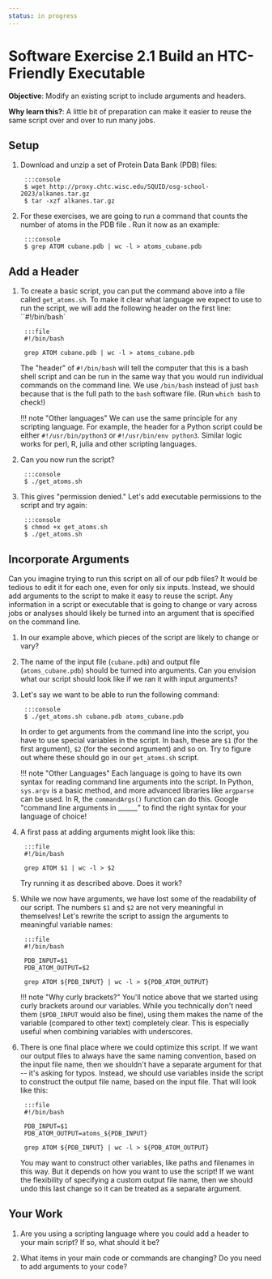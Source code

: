 ```yaml
---
status: in progress
---
```


<style type="text/css"> pre em { font-style: normal; background-color: yellow; } pre strong { font-style: normal; font-weight: bold; color: \#008; } </style>

Software Exercise 2.1 Build an HTC-Friendly Executable
============================================================

**Objective**: Modify an existing script to include arguments and headers. 

**Why learn this?**: A little bit of preparation can make it easier to reuse the 
same script over and over to run many jobs. 

Setup
-------

1. Download and unzip a set of Protein Data Bank (PDB) files: 

		:::console
		$ wget http://proxy.chtc.wisc.edu/SQUID/osg-school-2023/alkanes.tar.gz
		$ tar -xzf alkanes.tar.gz

1. For these exercises, we are going to run a command that counts the number of 
atoms in the PDB file . Run it now as an example: 

		:::console
		$ grep ATOM cubane.pdb | wc -l > atoms_cubane.pdb

Add a Header
----------

1. To create a basic script, you can put the command above into a file 
called `get_atoms.sh`. To make it clear what language we expect to use to 
run the script, we will add the following header on the first line: ``#!/bin/bash`

		:::file
		#!/bin/bash
		
		grep ATOM cubane.pdb | wc -l > atoms_cubane.pdb


	The "header" of `#!/bin/bash` will tell the computer that this is a bash shell script 
	and can be run in the same way that  you would run individual commands on the command line. 
	We use `/bin/bash` instead of just `bash` because that is the full path to the `bash` 
	software file. (Run `which bash` to check!)

    !!! note "Other languages"
		We can use the same principle for any scripting language. For example, the header for a Python script 
		could be either `#!/usr/bin/python3` or `#!/usr/bin/env python3`. Similar logic works 
		for perl, R, julia and other scripting languages. 

1. Can you now run the script? 

		:::console
		$ ./get_atoms.sh

1. This gives "permission denied." Let's add executable permissions to the script 
and try again: 

		:::console
		$ chmod +x get_atoms.sh
		$ ./get_atoms.sh

Incorporate Arguments
----------

Can you imagine trying to run this script on all of our pdb files? It would be tedious
to edit it for each one, even for only six inputs. Instead, we should add arguments 
to the script to make it easy to reuse the script. 
Any information in a script or executable that is going to change or vary across 
jobs or analyses should likely be turned into an argument that is specified on the command line. 

1. In our example above, which pieces of the script are likely to change or vary? 

1. The name of the input file (`cubane.pdb`) and output file (`atoms_cubane.pdb`) should 
be turned into arguments. Can you envision what our script should look like if we ran it 
with input arguments? 

1. Let's say we want to be able to run the following command: 

		:::console
		$ ./get_atoms.sh cubane.pdb atoms_cubane.pdb

	In order to get arguments from the command line into the script, you have 
	to use special variables in the script. In bash, these are `$1` (for the first 
	argument), `$2` (for the second argument) and so on. Try to figure out where 
	these should go in our `get_atoms.sh` script. 

    !!! note "Other Languages"
		Each language is going to have its own syntax for reading command line 
		arguments into the script. In Python, `sys.argv` is a basic method, and more 
		advanced libraries like `argparse` can be used. In R, the `commandArgs()` function 
		can do this. Google "command line arguments in ______" to find the right 
		syntax for your language of choice!

1. A first pass at adding arguments might look like this: 

		:::file
		#!/bin/bash
		
		grep ATOM $1 | wc -l > $2
		
	Try running it as described above. Does it work? 

1. While we now have arguments, we have lost some of the readability of our script. The 
numbers `$1` and `$2` are not very meaningful in themselves! Let's rewrite the script to 
assign the arguments to meaningful variable names: 

 		:::file
		#!/bin/bash
		
		PDB_INPUT=$1
		PDB_ATOM_OUTPUT=$2
		
		grep ATOM ${PDB_INPUT} | wc -l > ${PDB_ATOM_OUTPUT}

    !!! note "Why curly brackets?"
        You'll notice above that we started using curly brackets around our variables. 
        While you technically don't need them (`$PDB_INPUT` would also be fine), using 
        them makes the name of the variable (compared to other text) completely clear. 
        This is especially useful when combining variables with underscores. 

1. There is one final place where we could optimize this script. If we want our output 
files to always have the same naming convention, based on the input file name, then 
we shouldn't have a separate argument for that -- it's asking for typos. Instead, we 
should use variables inside the script to construct the output file name, based on the 
input file. That will look like this: 

 		:::file
		#!/bin/bash
		
		PDB_INPUT=$1
		PDB_ATOM_OUTPUT=atoms_${PDB_INPUT}
		
		grep ATOM ${PDB_INPUT} | wc -l > ${PDB_ATOM_OUTPUT}

	You may want to construct other variables, like paths and filenames in this way. But 
	it depends on how you want to use the script! If we want the flexibility of specifying 
	a custom output file name, then we should undo this last change so it can be 
	treated as a separate argument. 

Your Work
----------

1. Are you using a scripting language where you could add a header to your main script? 
If so, what should it be? 

1. What items in your main code or commands are changing? Do you need to add arguments 
to your code? 